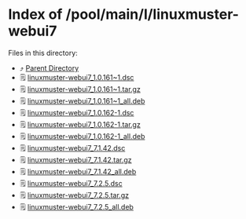 
# Index of /pool/main/l/linuxmuster-webui7
Files in this directory:
- ⤴ [Parent Directory](../)
- 🗒 [linuxmuster-webui7_1.0.161~1.dsc](linuxmuster-webui7_1.0.161~1.dsc)
- 🗒 [linuxmuster-webui7_1.0.161~1.tar.gz](linuxmuster-webui7_1.0.161~1.tar.gz)
- 🗒 [linuxmuster-webui7_1.0.161~1_all.deb](linuxmuster-webui7_1.0.161~1_all.deb)
- 🗒 [linuxmuster-webui7_1.0.162-1.dsc](linuxmuster-webui7_1.0.162-1.dsc)
- 🗒 [linuxmuster-webui7_1.0.162-1.tar.gz](linuxmuster-webui7_1.0.162-1.tar.gz)
- 🗒 [linuxmuster-webui7_1.0.162-1_all.deb](linuxmuster-webui7_1.0.162-1_all.deb)
- 🗒 [linuxmuster-webui7_7.1.42.dsc](linuxmuster-webui7_7.1.42.dsc)
- 🗒 [linuxmuster-webui7_7.1.42.tar.gz](linuxmuster-webui7_7.1.42.tar.gz)
- 🗒 [linuxmuster-webui7_7.1.42_all.deb](linuxmuster-webui7_7.1.42_all.deb)
- 🗒 [linuxmuster-webui7_7.2.5.dsc](linuxmuster-webui7_7.2.5.dsc)
- 🗒 [linuxmuster-webui7_7.2.5.tar.gz](linuxmuster-webui7_7.2.5.tar.gz)
- 🗒 [linuxmuster-webui7_7.2.5_all.deb](linuxmuster-webui7_7.2.5_all.deb)
